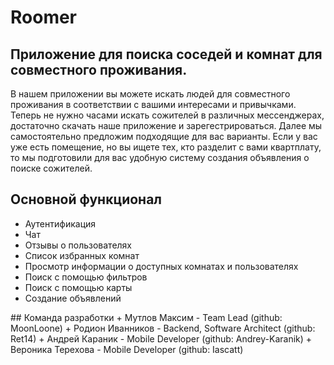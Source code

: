 <h1>Roomer</h1>
<h2>Приложение для поиска соседей и комнат для совместного проживания.</h2>
В нашем приложении вы можете искать людей для совместного проживания в соответствии с вашими интересами и привычками.  
Теперь не нужно часами искать сожителей в различных мессенджерах, достаточно скачать наше приложение и зарегестрироваться. Далее мы самостоятельно предложим подходящие для вас варианты.  
Если у вас уже есть помещение, но вы ищете тех, кто разделит с вами квартплату, то мы подготовили для вас удобную систему создания объявления о поиске сожителей.
<h2>Основной функционал</h2>
<ul>
  <li>Аутентификация</li>
  <li>Чат</li>
  <li>Отзывы о пользователях</li>
  <li>Список избранных комнат</li>
  <li>Просмотр информации о доступных комнатах и пользователях</li>
  <li>Поиск с помощью фильтров</li>
  <li>Поиск с помощью карты</li>
  <li>Создание объявлений</li>
</ul>
## Команда разработки
+ Мутлов Максим - Team Lead (github: MoonLoone)
+ Родион Иванников - Backend, Software Architect (github: Ret14)
+ Андрей Караник - Mobile Developer (github: Andrey-Karanik)
+ Вероника Терехова - Mobile Developer (github: Iascatt)
